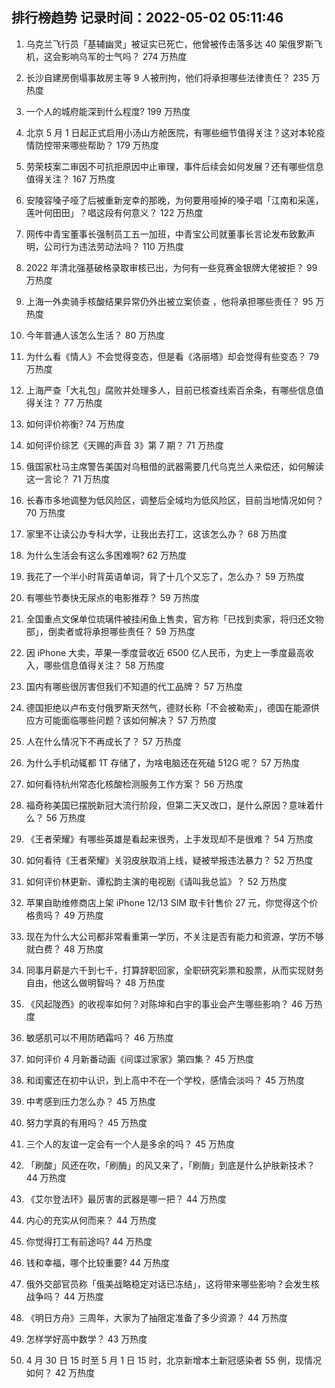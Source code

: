
## 排行榜趋势 记录时间：2022-05-02 05:11:46
  
  1. 乌克兰飞行员「基辅幽灵」被证实已死亡，他曾被传击落多达 40 架俄罗斯飞机，这会影响乌军的士气吗？ 274 万热度
    
  2. 长沙自建房倒塌事故房主等 9 人被刑拘，他们将承担哪些法律责任？ 235 万热度
    
  3. 一个人的城府能深到什么程度? 199 万热度
    
  4. 北京 5 月 1 日起正式启用小汤山方舱医院，有哪些细节值得关注？这对本轮疫情防控带来哪些帮助？ 179 万热度
    
  5. 劳荣枝案二审因不可抗拒原因中止审理，事件后续会如何发展？还有哪些信息值得关注？ 167 万热度
    
  6. 安陵容嗓子哑了后被重新宠幸的那晚，为何要用哑掉的嗓子唱「江南和采莲，莲叶何田田」？唱这段有何意义？ 122 万热度
    
  7. 网传中青宝董事长强制员工五一加班，中青宝公司就董事长言论发布致歉声明，公司行为违法劳动法吗？ 110 万热度
    
  8. 2022 年清北强基破格录取审核已出，为何有一些竞赛金银牌大佬被拒？ 99 万热度
    
  9. 上海一外卖骑手核酸结果异常仍外出被立案侦查 ，他将承担哪些责任？ 95 万热度
    
  10. 今年普通人该怎么生活？ 80 万热度
    
  11. 为什么看《情人》不会觉得变态，但是看《洛丽塔》却会觉得有些变态？ 79 万热度
    
  12. 上海严查「大礼包」腐败并处理多人，目前已核查线索百余条，有哪些信息值得关注？ 77 万热度
    
  13. 如何评价祢衡? 74 万热度
    
  14. 如何评价综艺《天赐的声音 3》第 7 期？ 71 万热度
    
  15. 俄国家杜马主席警告美国对乌租借的武器需要几代乌克兰人来偿还，如何解读这一言论？ 71 万热度
    
  16. 长春市多地调整为低风险区，调整后全域均为低风险区，目前当地情况如何？ 70 万热度
    
  17. 家里不让读公办专科大学，让我出去打工，这该怎么办？ 68 万热度
    
  18. 为什么生活会有这么多困难啊? 62 万热度
    
  19. 我花了一个半小时背英语单词，背了十几个又忘了，怎么办？ 59 万热度
    
  20. 有哪些节奏快无尿点的电影推荐？ 59 万热度
    
  21. 全国重点文保单位琉璃件被挂闲鱼上售卖，官方称「已找到卖家，将归还文物部」，倒卖者或将承担哪些责任？ 59 万热度
    
  22. 因 iPhone 大卖，苹果一季度营收近 6500 亿人民币，为史上一季度最高收入，哪些信息值得关注？ 58 万热度
    
  23. 国内有哪些很厉害但我们不知道的代工品牌？ 57 万热度
    
  24. 德国拒绝以卢布支付俄罗斯天然气，德财长称「不会被勒索」，德国在能源供应方可能面临哪些问题？该如何解决？ 57 万热度
    
  25. 人在什么情况下不再成长了？ 57 万热度
    
  26. 为什么手机动辄都 1T 存储了，为啥电脑还在死磕 512G 呢？ 57 万热度
    
  27. 如何看待杭州常态化核酸检测服务工作方案？ 56 万热度
    
  28. 福奇称美国已摆脱新冠大流行阶段，但第二天又改口，是什么原因？意味着什么？ 56 万热度
    
  29. 《王者荣耀》有哪些英雄是看起来很秀，上手发现却不是很难？ 54 万热度
    
  30. 如何看待《王者荣耀》关羽皮肤取消上线，疑被举报违法暴力？ 52 万热度
    
  31. 如何评价林更新、谭松韵主演的电视剧《请叫我总监》？ 52 万热度
    
  32. 苹果自助维修商店上架 iPhone 12/13 SIM 取卡针售价 27 元，你觉得这个价格贵吗？ 49 万热度
    
  33. 现在为什么大公司都非常看重第一学历，不关注是否有能力和资源，学历不够就白费？ 48 万热度
    
  34. 同事月薪是六千到七千，打算辞职回家，全职研究彩票和股票，从而实现财务自由，他这么做明智吗？ 48 万热度
    
  35. 《风起陇西》的收视率如何？对陈坤和白宇的事业会产生哪些影响？ 46 万热度
    
  36. 敏感肌可以不用防晒霜吗？ 46 万热度
    
  37. 如何评价 4 月新番动画《间谍过家家》第四集？ 45 万热度
    
  38. 和闺蜜还在初中认识，到上高中不在一个学校，感情会淡吗？ 45 万热度
    
  39. 中考感到压力怎么办？ 45 万热度
    
  40. 努力学真的有用吗？ 45 万热度
    
  41. 三个人的友谊一定会有一个人是多余的吗？ 45 万热度
    
  42. 「刷酸」风还在吹，「刷酶」的风又来了，「刷酶」到底是什么护肤新技术？ 44 万热度
    
  43. 《艾尔登法环》最厉害的武器是哪一把？ 44 万热度
    
  44. 内心的充实从何而来？ 44 万热度
    
  45. 你觉得打工有前途吗? 44 万热度
    
  46. 钱和幸福，哪个比较重要? 44 万热度
    
  47. 俄外交部官员称「俄美战略稳定对话已冻结」，这将带来哪些影响？会发生核战争吗？ 44 万热度
    
  48. 《明日方舟》三周年，大家为了抽限定准备了多少资源？ 44 万热度
    
  49. 怎样学好高中数学？ 43 万热度
    
  50. 4 月 30 日 15 时至 5 月 1 日 15 时，北京新增本土新冠感染者 55 例，现情况如何？ 42 万热度
    